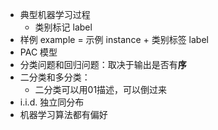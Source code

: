 - 典型机器学习过程
	- 类别标记 label
- 样例 example = 示例 instance + 类别标签 label
- PAC 模型
- 分类问题和回归问题：取决于输出是否有**序**
- 二分类和多分类：
	- 二分类可以用01描述，可以倒过来
- i.i.d. 独立同分布
- 机器学习算法都有偏好